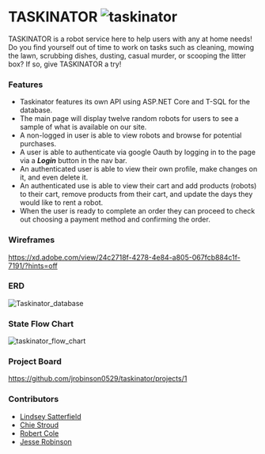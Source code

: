 # TASKINATOR ![taskinator](https://user-images.githubusercontent.com/45837967/140614832-92a3294f-15ef-438e-82b9-efa8cf8fc17c.png)

TASKINATOR is a robot service here to help users with any at home needs! Do you find yourself out of time to work on tasks such as cleaning, mowing the lawn, scrubbing dishes, dusting, casual murder, or scooping the litter box? If so, give TASKINATOR a try!

### Features
- Taskinator features its own API using ASP.NET Core and T-SQL for the database.
- The main page will display twelve random robots for users to see a sample of what is available on our site.
- A non-logged in user is able to view robots and browse for potential purchases.
- A user is able to authenticate via google Oauth by logging in to the page via a ***Login*** button in the nav bar.
- An authenticated user is able to view their own profile, make changes on it, and even delete it.
- An authenticated use is able to view their cart and add products (robots) to their cart, remove products from their cart, and update the days they would like to rent a robot.
- When the user is ready to complete an order they can proceed to check out choosing a payment method and confirming the order.
### Wireframes
https://xd.adobe.com/view/24c2718f-4278-4e84-a805-067fcb884c1f-7191/?hints=off
### ERD
![Taskinator_database](https://user-images.githubusercontent.com/45837967/136485002-913a7e5e-9e07-4f9c-b4e1-8d4abf451b2c.png)
### State Flow Chart
![taskinator_flow_chart](https://user-images.githubusercontent.com/45837967/140614940-4eba2610-92e2-43ac-acc0-8521232545a5.png)
### Project Board
https://github.com/jrobinson0529/taskinator/projects/1
### Contributors
- [Lindsey Satterfield](https://github.com/chiestroud)
- [Chie Stroud](https://github.com/lindseysatterfield)
- [Robert Cole](https://github.com/robertncole1)
- [Jesse Robinson](https://github.com/jrobinson0529)
